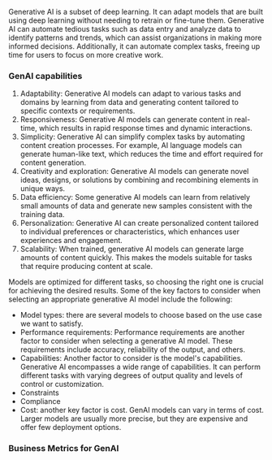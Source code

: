 Generative AI is a subset of deep learning. It can adapt models that are built using deep learning without needing to retrain or fine-tune them.
Generative AI can automate tedious tasks such as data entry and analyze data to identify patterns and trends, which can assist organizations in making more informed decisions. Additionally, it can automate complex tasks, freeing up time for users to focus on more creative work.
### GenAI capabilities
1. Adaptability: Generative AI models can adapt to various tasks and domains by learning from data and generating content tailored to specific contexts or requirements.
2. Responsiveness: Generative AI models can generate content in real-time, which results in rapid response times and dynamic interactions.
3. Simplicity: Generative AI can simplify complex tasks by automating content creation processes. For example, AI language models can generate human-like text, which reduces the time and effort required for content generation.
4. Creativity and exploration: Generative AI models can generate novel ideas, designs, or solutions by combining and recombining elements in unique ways.
5. Data efficiency: Some generative AI models can learn from relatively small amounts of data and generate new samples consistent with the training data.
6. Personalization: Generative AI can create personalized content tailored to individual preferences or characteristics, which enhances user experiences and engagement.
7. Scalability: When trained, generative AI models can generate large amounts of content quickly. This makes the models suitable for tasks that require producing content at scale.

Models are optimized for different tasks, so choosing the right one is crucial for achieving the desired results.
Some of the key factors to consider when selecting an appropriate generative AI model include the following: 
- Model types: there are several models to choose based on the use case we want to satisfy.
- Performance requirements: Performance requirements are another factor to consider when selecting a generative AI model. These requirements include accuracy, reliability of the output, and others.
- Capabilities: Another factor to consider is the model's capabilities. Generative AI encompasses a wide range of capabilities. It can perform different tasks with varying degrees of output quality and levels of control or customization.
- Constraints
- Compliance
- Cost: another key factor is cost. GenAI models can vary in terms of cost. Larger models are usually more precise, but they are expensive and offer few deployment options. 

### Business Metrics for GenAI
